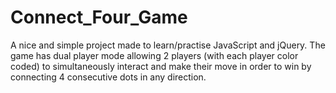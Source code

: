 # Connect_Four_Game
A nice and simple project made to learn/practise JavaScript and jQuery.
The game has dual player mode allowing 2 players (with each player color coded) to simultaneously interact and make their move in order to win by connecting 4 consecutive dots in any direction. 
